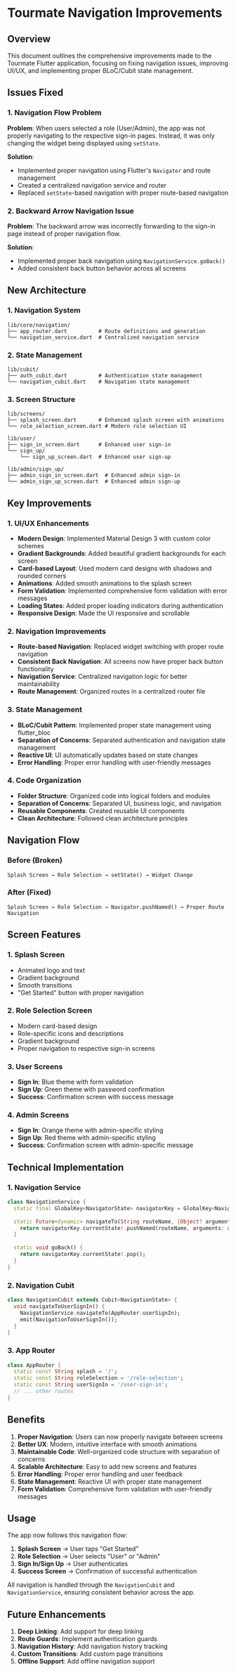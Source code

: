 # Tourmate Navigation Improvements

## Overview
This document outlines the comprehensive improvements made to the Tourmate Flutter application, focusing on fixing navigation issues, improving UI/UX, and implementing proper BLoC/Cubit state management.

## Issues Fixed

### 1. Navigation Flow Problem
**Problem**: When users selected a role (User/Admin), the app was not properly navigating to the respective sign-in pages. Instead, it was only changing the widget being displayed using `setState`.

**Solution**: 
- Implemented proper navigation using Flutter's `Navigator` and route management
- Created a centralized navigation service and router
- Replaced `setState`-based navigation with proper route-based navigation

### 2. Backward Arrow Navigation Issue
**Problem**: The backward arrow was incorrectly forwarding to the sign-in page instead of proper navigation flow.

**Solution**: 
- Implemented proper back navigation using `NavigationService.goBack()`
- Added consistent back button behavior across all screens

## New Architecture

### 1. Navigation System
```
lib/core/navigation/
├── app_router.dart          # Route definitions and generation
└── navigation_service.dart  # Centralized navigation service
```

### 2. State Management
```
lib/cubit/
├── auth_cubit.dart          # Authentication state management
└── navigation_cubit.dart    # Navigation state management
```

### 3. Screen Structure
```
lib/screens/
├── splash_screen.dart       # Enhanced splash screen with animations
└── role_selection_screen.dart # Modern role selection UI

lib/user/
├── sign_in_screen.dart      # Enhanced user sign-in
└── sign_up/
    └── sign_up_screen.dart  # Enhanced user sign-up

lib/admin/sign_up/
├── admin_sign_in_screen.dart  # Enhanced admin sign-in
└── admin_sign_up_screen.dart  # Enhanced admin sign-up
```

## Key Improvements

### 1. UI/UX Enhancements
- **Modern Design**: Implemented Material Design 3 with custom color schemes
- **Gradient Backgrounds**: Added beautiful gradient backgrounds for each screen
- **Card-based Layout**: Used modern card designs with shadows and rounded corners
- **Animations**: Added smooth animations to the splash screen
- **Form Validation**: Implemented comprehensive form validation with error messages
- **Loading States**: Added proper loading indicators during authentication
- **Responsive Design**: Made the UI responsive and scrollable

### 2. Navigation Improvements
- **Route-based Navigation**: Replaced widget switching with proper route navigation
- **Consistent Back Navigation**: All screens now have proper back button functionality
- **Navigation Service**: Centralized navigation logic for better maintainability
- **Route Management**: Organized routes in a centralized router file

### 3. State Management
- **BLoC/Cubit Pattern**: Implemented proper state management using flutter_bloc
- **Separation of Concerns**: Separated authentication and navigation state management
- **Reactive UI**: UI automatically updates based on state changes
- **Error Handling**: Proper error handling with user-friendly messages

### 4. Code Organization
- **Folder Structure**: Organized code into logical folders and modules
- **Separation of Concerns**: Separated UI, business logic, and navigation
- **Reusable Components**: Created reusable UI components
- **Clean Architecture**: Followed clean architecture principles

## Navigation Flow

### Before (Broken)
```
Splash Screen → Role Selection → setState() → Widget Change
```

### After (Fixed)
```
Splash Screen → Role Selection → Navigator.pushNamed() → Proper Route Navigation
```

## Screen Features

### 1. Splash Screen
- Animated logo and text
- Gradient background
- Smooth transitions
- "Get Started" button with proper navigation

### 2. Role Selection Screen
- Modern card-based design
- Role-specific icons and descriptions
- Gradient background
- Proper navigation to respective sign-in screens

### 3. User Screens
- **Sign In**: Blue theme with form validation
- **Sign Up**: Green theme with password confirmation
- **Success**: Confirmation screen with success message

### 4. Admin Screens
- **Sign In**: Orange theme with admin-specific styling
- **Sign Up**: Red theme with admin-specific styling
- **Success**: Confirmation screen with admin-specific message

## Technical Implementation

### 1. Navigation Service
```dart
class NavigationService {
  static final GlobalKey<NavigatorState> navigatorKey = GlobalKey<NavigatorState>();
  
  static Future<dynamic> navigateTo(String routeName, {Object? arguments}) {
    return navigatorKey.currentState!.pushNamed(routeName, arguments: arguments);
  }
  
  static void goBack() {
    return navigatorKey.currentState!.pop();
  }
}
```

### 2. Navigation Cubit
```dart
class NavigationCubit extends Cubit<NavigationState> {
  void navigateToUserSignIn() {
    NavigationService.navigateTo(AppRouter.userSignIn);
    emit(NavigationToUserSignIn());
  }
}
```

### 3. App Router
```dart
class AppRouter {
  static const String splash = '/';
  static const String roleSelection = '/role-selection';
  static const String userSignIn = '/user-sign-in';
  // ... other routes
}
```

## Benefits

1. **Proper Navigation**: Users can now properly navigate between screens
2. **Better UX**: Modern, intuitive interface with smooth animations
3. **Maintainable Code**: Well-organized code structure with separation of concerns
4. **Scalable Architecture**: Easy to add new screens and features
5. **Error Handling**: Proper error handling and user feedback
6. **State Management**: Reactive UI with proper state management
7. **Form Validation**: Comprehensive form validation with user-friendly messages

## Usage

The app now follows this navigation flow:
1. **Splash Screen** → User taps "Get Started"
2. **Role Selection** → User selects "User" or "Admin"
3. **Sign In/Sign Up** → User authenticates
4. **Success Screen** → Confirmation of successful authentication

All navigation is handled through the `NavigationCubit` and `NavigationService`, ensuring consistent behavior across the app.

## Future Enhancements

1. **Deep Linking**: Add support for deep linking
2. **Route Guards**: Implement authentication guards
3. **Navigation History**: Add navigation history tracking
4. **Custom Transitions**: Add custom page transitions
5. **Offline Support**: Add offline navigation support

